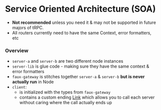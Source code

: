 # Service Oriented Architecture (SOA)

- **Not recommended** unless you need it & may not be supported in future majors of tRPC.
- All routers currently need to have the same Context, error formatters, etc


### Overview

- `server-a` and `server-b` are two different node instances
- `server-lib` is glue code - making sure they have the same context & error formatters
- `faux-gateway` is stitches together `server-a` & `server-b` **but is never actually run** in Node
- `client`:
  - is initialized with the types from `faux-gateway`
  - contains a custom ending [Link](https://trpc.io/docs/links) which allows you to call each server without caring where the call actually ends up
